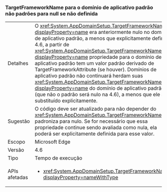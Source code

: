 ### <a name="targetframeworkname-for-default-app-domain-no-longer-defaults-to-null-if-not-set"></a>TargetFrameworkName para o domínio de aplicativo padrão não padrões para null se não definida

|   |   |
|---|---|
|Detalhes|O <xref:System.AppDomainSetup.TargetFrameworkName?displayProperty=name> era anteriormente nulo no domínio de aplicativo padrão, a menos que explicitamente definida. 4.6, a partir de <xref:System.AppDomainSetup.TargetFrameworkName?displayProperty=name> propriedade para o domínio de aplicativo padrão tem um valor padrão derivado de TargetFrameworkAttribute (se houver). Domínios de aplicativo padrão não continuará herdam suas <xref:System.AppDomainSetup.TargetFrameworkName?displayProperty=name> do domínio de aplicativo padrão (que não o padrão será nulo na 4.6), a menos que ele seja substituído explicitamente.|
|Sugestão|O código deve ser atualizado para não depender do <xref:System.AppDomainSetup.TargetFrameworkName> que padroniza para nulo. Se for necessário que essa propriedade continue sendo avaliada como nula, ela poderá ser explicitamente definida para esse valor.|
|Escopo|Microsoft Edge|
|Versão|4.6|
|Tipo|Tempo de execução|
|APIs afetadas|<ul><li><xref:System.AppDomainSetup.TargetFrameworkName?displayProperty=nameWithType></li></ul>|

